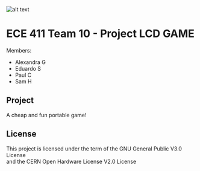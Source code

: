 ![alt text](https://github.com/eddypurplehorse/ECE411_Team_Gamers/blob/main/photos/game_play.png?raw=true)

# ECE 411 Team 10 - Project LCD GAME 

Members:
* Alexandra G
* Eduardo S
* Paul C
* Sam H

## Project
A cheap and fun portable game!

## License
This project is licensed under the term of the GNU General Public V3.0 License  
and the CERN Open Hardware License V2.0 License